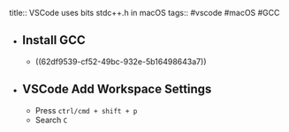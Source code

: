 title:: VSCode uses bits stdc++.h in macOS
tags:: #vscode #macOS #GCC

- ## Install GCC
	- ((62df9539-cf52-49bc-932e-5b16498643a7))
- ## VSCode Add Workspace Settings
	- Press `ctrl/cmd + shift + p`
	- Search `C`